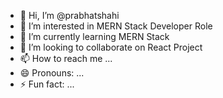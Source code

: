 - 👋 Hi, I’m @prabhatshahi
- 👀 I’m interested in MERN Stack Developer Role
- 🌱 I’m currently learning MERN Stack
- 💞️ I’m looking to collaborate on React Project
- 📫 How to reach me ...
- 😄 Pronouns: ...
- ⚡ Fun fact: ...

<!---
prabhatshahi/prabhatshahi is a ✨ special ✨ repository because its `README.md` (this file) appears on your GitHub profile.
You can click the Preview link to take a look at your changes.
--->

